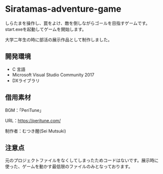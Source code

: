 # Siratamas-adventure-game

しらたまを操作し、罠をよけ、敵を倒しながらゴールを目指すゲームです。start.exeを起動してゲームを開始します。

大学二年生の時に部活の展示作品として制作しました。

## 開発環境
* C 言語
* Microsoft Visual Studio Community 2017 
* DXライブラリ

## 借用素材

BGM：「PeriTune」

URL：https://peritune.com/

制作者：むつき醒(Sei Mutsuki)


## 注意点

元のプロジェクトファイルをなくしてしまったためコードはないです。展示時に使った、ゲームを動かす最低限のファイルのみとなっております。
